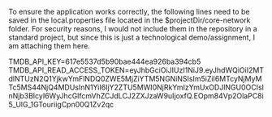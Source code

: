 To ensure the application works correctly, the following lines need to be saved in the local.properties file located in the $projectDir/core-network folder.
For security reasons, I would not include them in the repository in a standard project, but since this is just a technological demo/assignment, I am attaching them here.

TMDB_API_KEY=617e5537d5b90bae444ea926ba394cb5
TMDB_API_READ_ACCESS_TOKEN=eyJhbGciOiJIUzI1NiJ9.eyJhdWQiOiI2MTdlNTUzN2Q1YjkwYmFlNDQ0ZWE5MjZiYTM5NGNiNSIsIm5iZiI6MTcyNjMyMTc5MS44NjQ4MDUsInN1YiI6IjY2ZTU5MWI0NjRkYmIzYmUxODJlNGU0OCIsInNjb3BlcyI6WyJhcGlfcmVhZCJdLCJ2ZXJzaW9uIjoxfQ.EOpm84Vp2OlaPC8i5_UlG_1GTouriigCpn00Q1Zv2qc
